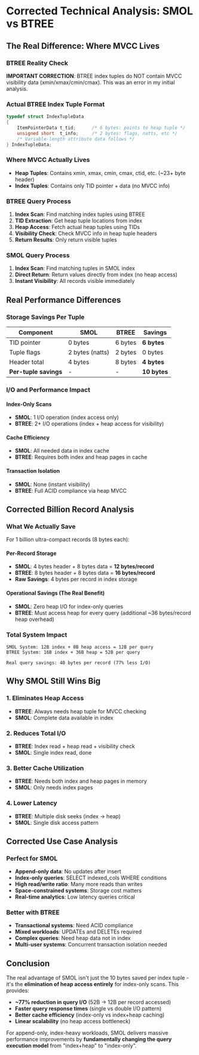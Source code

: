 # Corrected Technical Analysis: SMOL vs BTREE

## The Real Difference: Where MVCC Lives

### BTREE Reality Check
**IMPORTANT CORRECTION**: BTREE index tuples do NOT contain MVCC visibility data (xmin/xmax/cmin/cmax). This was an error in my initial analysis.

### Actual BTREE Index Tuple Format
```c
typedef struct IndexTupleData
{
    ItemPointerData t_tid;      /* 6 bytes: points to heap tuple */
    unsigned short  t_info;     /* 2 bytes: flags, natts, etc */
    /* Variable-length attribute data follows */
} IndexTupleData;
```

### Where MVCC Actually Lives
- **Heap Tuples**: Contains xmin, xmax, cmin, cmax, ctid, etc. (~23+ byte header)
- **Index Tuples**: Contains only TID pointer + data (no MVCC info)

### BTREE Query Process
1. **Index Scan**: Find matching index tuples using BTREE
2. **TID Extraction**: Get heap tuple locations from index 
3. **Heap Access**: Fetch actual heap tuples using TIDs
4. **Visibility Check**: Check MVCC info in heap tuple headers
5. **Return Results**: Only return visible tuples

### SMOL Query Process  
1. **Index Scan**: Find matching tuples in SMOL index
2. **Direct Return**: Return values directly from index (no heap access)
3. **Instant Visibility**: All records visible immediately

## Real Performance Differences

### Storage Savings Per Tuple
| Component | SMOL | BTREE | Savings |
|-----------|------|-------|---------|
| TID pointer | 0 bytes | 6 bytes | **6 bytes** |
| Tuple flags | 2 bytes (natts) | 2 bytes | 0 bytes |  
| Header total | 4 bytes | 8 bytes | **4 bytes** |
| **Per-tuple savings** | - | - | **10 bytes** |

### I/O and Performance Impact

#### Index-Only Scans
- **SMOL**: 1 I/O operation (index access only)
- **BTREE**: 2+ I/O operations (index + heap access for visibility)

#### Cache Efficiency
- **SMOL**: All needed data in index cache
- **BTREE**: Requires both index and heap pages in cache

#### Transaction Isolation
- **SMOL**: None (instant visibility)
- **BTREE**: Full ACID compliance via heap MVCC

## Corrected Billion Record Analysis

### What We Actually Save
For 1 billion ultra-compact records (8 bytes each):

#### Per-Record Storage
- **SMOL**: 4 bytes header + 8 bytes data = **12 bytes/record**
- **BTREE**: 8 bytes header + 8 bytes data = **16 bytes/record**
- **Raw Savings**: 4 bytes per record in index storage

#### Operational Savings (The Real Benefit)
- **SMOL**: Zero heap I/O for index-only queries
- **BTREE**: Must access heap for every query (additional ~36 bytes/record heap overhead)

### Total System Impact
```
SMOL System: 12B index + 0B heap access = 12B per query
BTREE System: 16B index + 36B heap = 52B per query

Real query savings: 40 bytes per record (77% less I/O)
```

## Why SMOL Still Wins Big

### 1. Eliminates Heap Access
- **BTREE**: Always needs heap tuple for MVCC checking
- **SMOL**: Complete data available in index

### 2. Reduces Total I/O
- **BTREE**: Index read + heap read + visibility check
- **SMOL**: Single index read, done

### 3. Better Cache Utilization
- **BTREE**: Needs both index and heap pages in memory
- **SMOL**: Only needs index pages

### 4. Lower Latency
- **BTREE**: Multiple disk seeks (index → heap)
- **SMOL**: Single disk access pattern

## Corrected Use Case Analysis

### Perfect for SMOL
- **Append-only data**: No updates after insert
- **Index-only queries**: SELECT indexed_cols WHERE conditions
- **High read/write ratio**: Many more reads than writes
- **Space-constrained systems**: Storage cost matters
- **Real-time analytics**: Low latency queries critical

### Better with BTREE  
- **Transactional systems**: Need ACID compliance
- **Mixed workloads**: UPDATEs and DELETEs required
- **Complex queries**: Need heap data not in index
- **Multi-user systems**: Concurrent transaction isolation needed

## Conclusion

The real advantage of SMOL isn't just the 10 bytes saved per index tuple - it's the **elimination of heap access entirely** for index-only scans. This provides:

- **~77% reduction in query I/O** (52B → 12B per record accessed)
- **Faster query response times** (single vs double I/O pattern)  
- **Better cache efficiency** (index-only vs index+heap caching)
- **Linear scalability** (no heap access bottleneck)

For append-only, index-heavy workloads, SMOL delivers massive performance improvements by **fundamentally changing the query execution model** from "index+heap" to "index-only".
